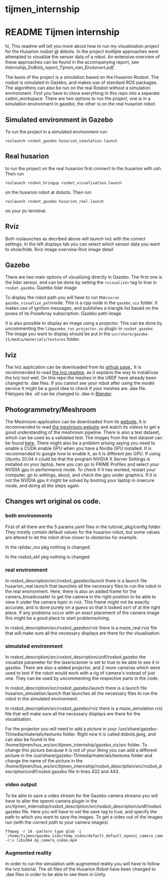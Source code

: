
# tijmen_internship
# README Tijmen internship
hi,
This readme will tell you more about how to run my visualization project for the Husarion rosbot @ dobots. In the project multiple approaches were attempted to visualize the sensor data of a robot. An extensive overview of these approaches can be found in the accompanying report, see *Internship_DoBots_report_Tijmen_van_Enckevort.pdf*. 

The basis of the project is a simulation based on the Husarion Rosbot. The rosbot is simulated in Gazebo, and makes use of standard ROS packages. The algorithms can also be run on the real Rosbot without a simulation environment. 
First you have to clone everything in this repo into a separate catkin_workspace.
There are two options to run the project, one is in a simulation environment in gazebo, the other is on the real husarion robot. 
## Simulated environment in Gazebo
To run the project in a simulated environment run: 
```
roslaunch rosbot_gazebo husarion_simulation.launch
```
## Real husarion
to run the project on the real husarion first connect to the husarion with ssh. Then run 
```
roslaunch rosbot_bringup rosbot_visualisation.launch
```
on the husarion robot at dobots. 
Then run
```
roslaunch rosbot_gazebo husarion_real.launch
```
on your pc terminal. 

## Rviz
Both roslaunches as decribed above will launch iviz with the correct settings. In the left displays tab you can select which sensor data you want to show/hide. 
Rviz image overview
Rviz image detail

## Gazebo
There are two main options of visualizing directly in Gazebo. The first one is the lidar sensor, and can be done by setting the `<visualize>` tag to true in `rosbot.gazebo`.
Gazebo lidar image

To display the robot path you will have to run the`rosrun gazebo_visualize_path`node. This is a cpp node in the `gazebo_vis` folder. It makes use of ignition messages, and publishes a triangle list based on the poses of its PoseArray subscription.
Gazebo path image

It is also possible to display an image using a projector. This can be done by uncommenting the `libgazebo_ros_projector.so` plugin in `rosbot_gazebo`. The image you want to display should be put in the `usr/share/gazebo-11/media/materials/textures` folder.
 
## Iviz
The Iviz application can be downloaded from its [github page.](https://github.com/KIT-ISAS/iviz). It is recommended to read [the Iviz readme](https://github.com/KIT-ISAS/iviz/tree/master/iviz), as it explains the way to install/use the Iviz tool well. On this repo the meshes in the URDF have already been changed to .dae files. If you cannot see your robot after using the model service it might be a good idea to check if your meshes are .dae file. Filetypes like .stl can be changed to .dae in [Blender](https://www.blender.org/).

## Photogrammetry/Meshroom
The Meshroom application can be downloaded from its [website.](https://alicevision.org/#) It is recommended to read [the meshroom website](https://alicevision.org/#meshroom) and watch its videos to get a good understanding of the meshroom pipeline. There is also a test dataset, which can be used as a validated test. The images from the test dataset can be found [here](https://meshroom-manual.readthedocs.io/en/latest/first-steps/test/index.html). There might also be a problem arising saying you need to enable a CUDA enable GPU when you have a Nvidia GPU installed. It is recommended to google how to enable it, as it is different per GPU. If using Ubuntu 20.04 it could be that the program NVIDIA X Server Settings is installed on your laptop, here you can go to PRIME Profiles and select your NVIDIA gpu in performance mode. To check if it has worked, restart your computer, go to settings, about, and check the gpu under graphics. If it is not the NVIDIA gpu it might be solved by booting your laptop in insecure mode, and doing all the steps again. 






## Changes wrt original os code.
### both environments
First of all there are the 5 params.yaml files in the tutorial_pkg/config folder. They mostly contain default values for the husarion robot, but some values are altered to let the robot drive closer to obstacles for example. 

In the rplidar_ros pkg nothing is changed. 

In the rosbot_ekf pkg nothing is changed.

### real environment
In rosbot_description/src/rosbot_gazebo/launch there is a launch file husarion_real.launch that launches all the necessary files to run the robot in the real environment. Here, there is also an added frame for the camera_broadcoaster to get the camera in the right position to be able to view it under the camera topic in rviz. This frame might not be exactly accurate, and is done purely on a guess so that it looked sort of at the right place. If any problems occur with an exact placement of the camera image this might be a good place to start problemsolving. 

In rosbot_description/src/rosbot_gazebo/rviz there is a maze_real.rviz file that will make sure all the necessary displays are there for the visualisation.
### simulated environment
In rosbot_description/src/rosbot_description/urdf/rosbot.gazebo the visualize parameter for the laserscanner is set to true to be able to see it in gazebo. There are also a added projector, and 2 more cameras which were used to test if the robot would work with a rig of camera's instead of just one. They can be used by uncommenting the respective parts in the code. 

In rosbot_description/src/rosbot_gazebo/launch there is a launch file husarion_simulation.launch that launches all the necessary files to run the robot in the simulated environment.

In rosbot_description/src/rosbot_gazebo/rviz there is a maze_simulation.rviz file that will make sure all the necessary displays are there for the visualisation.

For the projector you will need to add a picture in your /usr/share/gazebo-11/media/materials/textures folder. Right now it is called dobots.jpeg, and can also be found in the /home/tijmen/hus_ws/src/tijmen_internship/gazebo_vis/src folder. To change this picture because it is not of your liking you can add a different picture in the /usr/share/gazebo-11/media/materials/textures folder and change the name of the picture in the /home/tijmen/hus_ws/src/tijmen_internship/rosbot_description/src/rosbot_description/urdf/rosbot.gazebo file in lines 432 and 443. 

### video output
To be able to save a video stream for the Gazebo camera streams you will have to alter the openni camera plugin in the src/tijmen_internship/rosbot_description/src/rosbot_description/urdf/rosbot.gazebo file. Here you will have to set the save tag to true, and specify the path to which you want to save the images. To get a video out of the images run (with the correct path to your camera images)

```
ffmpeg -r 10 -pattern_type glob -i '/home/tijmen/gazebo_vids/temp_video/default_default_openni_camera_camera*.jpg' -c:v libx264 my_camera_video.mp4
```

### Augmented reality
In order to run the simulation with augmented reality you will have to follow the Iviz tutorial. The stl files of the Husarion Robot have been changed to .dae files in order to be able to see them in Unity. 



